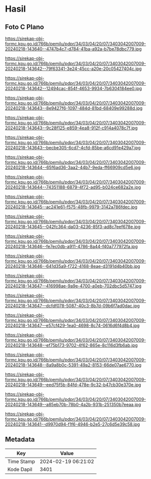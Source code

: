 # Hasil

## Foto C Plano

https://sirekap-obj-formc.kpu.go.id/766b/pemilu/pdpr/34/03/04/20/07/3403042007009-20240218-143640--4747b4c7-d784-41ba-a92a-b7be78dbc779.jpg

https://sirekap-obj-formc.kpu.go.id/766b/pemilu/pdpr/34/03/04/20/07/3403042007009-20240218-143642--79f63341-3e24-45cc-a20e-20c05427404c.jpg

https://sirekap-obj-formc.kpu.go.id/766b/pemilu/pdpr/34/03/04/20/07/3403042007009-20240218-143642--12494cac-854f-4653-9934-7b6304184ee0.jpg

https://sirekap-obj-formc.kpu.go.id/766b/pemilu/pdpr/34/03/04/20/07/3403042007009-20240218-143643--8e9427f6-1097-484d-81bd-68409e99288d.jpg

https://sirekap-obj-formc.kpu.go.id/766b/pemilu/pdpr/34/03/04/20/07/3403042007009-20240218-143643--9c28f125-e859-4ea8-912f-c914a4078c7f.jpg

https://sirekap-obj-formc.kpu.go.id/766b/pemilu/pdpr/34/03/04/20/07/3403042007009-20240218-143643--becbe305-6cd7-4cfd-85be-a6cd91e429a7.jpg

https://sirekap-obj-formc.kpu.go.id/766b/pemilu/pdpr/34/03/04/20/07/3403042007009-20240218-143644--65f6ad36-3aa2-44b7-9eda-ff66909cd5e6.jpg

https://sirekap-obj-formc.kpu.go.id/766b/pemilu/pdpr/34/03/04/20/07/3403042007009-20240218-143644--74351188-6879-4f72-ad95-b024ce682a2e.jpg

https://sirekap-obj-formc.kpu.go.id/766b/pemilu/pdpr/34/03/04/20/07/3403042007009-20240218-143645--ac241e61-f575-48fb-9979-3142a786fdec.jpg

https://sirekap-obj-formc.kpu.go.id/766b/pemilu/pdpr/34/03/04/20/07/3403042007009-20240218-143645--042fc364-da03-4236-85f3-ad8c7eef678e.jpg

https://sirekap-obj-formc.kpu.go.id/766b/pemilu/pdpr/34/03/04/20/07/3403042007009-20240218-143646--fe7ec0db-a911-4786-8a44-f40a777972fa.jpg

https://sirekap-obj-formc.kpu.go.id/766b/pemilu/pdpr/34/03/04/20/07/3403042007009-20240218-143646--641d35a9-f722-4168-8eae-d3191d4b40bb.jpg

https://sirekap-obj-formc.kpu.go.id/766b/pemilu/pdpr/34/03/04/20/07/3403042007009-20240218-143647--416998ae-9a9e-4700-a0eb-702dbc5d5747.jpg

https://sirekap-obj-formc.kpu.go.id/766b/pemilu/pdpr/34/03/04/20/07/3403042007009-20240218-143647--dcfdf078-5087-40c3-8b7d-09b6f7ad0dac.jpg

https://sirekap-obj-formc.kpu.go.id/766b/pemilu/pdpr/34/03/04/20/07/3403042007009-20240218-143647--e57cf429-1ea0-4698-8c74-0616d6f4d8b4.jpg

https://sirekap-obj-formc.kpu.go.id/766b/pemilu/pdpr/34/03/04/20/07/3403042007009-20240218-143648--ef75b173-9702-4f62-865e-8c116d3fb6ab.jpg

https://sirekap-obj-formc.kpu.go.id/766b/pemilu/pdpr/34/03/04/20/07/3403042007009-20240218-143648--8a9a8b0c-5391-49a2-8153-66de07ae6770.jpg

https://sirekap-obj-formc.kpu.go.id/766b/pemilu/pdpr/34/03/04/20/07/3403042007009-20240218-143649--eed75f5b-84fd-478e-9c32-b47cb30e370e.jpg

https://sirekap-obj-formc.kpu.go.id/766b/pemilu/pdpr/34/03/04/20/07/3403042007009-20240218-143649--a85eb70b-78b0-4a2b-931b-251350b7eeaa.jpg

https://sirekap-obj-formc.kpu.go.id/766b/pemilu/pdpr/34/03/04/20/07/3403042007009-20240218-143641--d9970d94-f1f6-4946-b2e5-27c6d5e39c58.jpg


## Metadata

| Key        | Value               |
| ---------- | ------------------- |
| Time Stamp | 2024-02-19 06:21:02 |
| Kode Dapil | 3401                |



